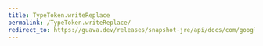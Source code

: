 ```yaml
---
title: TypeToken.writeReplace
permalink: /TypeToken.writeReplace/
redirect_to: https://guava.dev/releases/snapshot-jre/api/docs/com/google/common/reflect/TypeToken.html#writeReplace--
---
```

